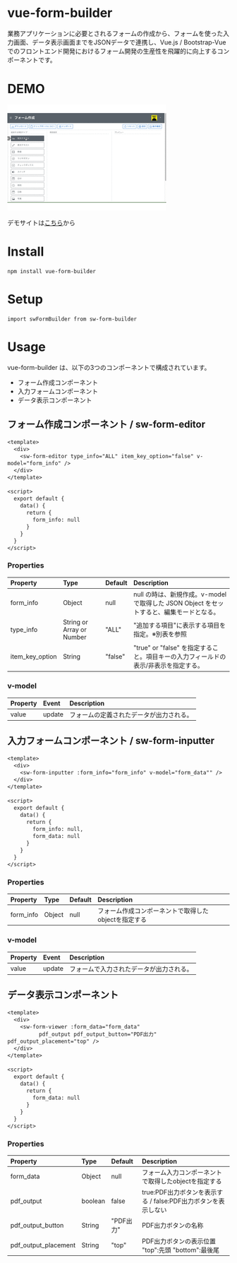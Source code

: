 # vue-form-builder

業務アプリケーションに必要とされるフォームの作成から、フォームを使った入力画面、データ表示画面までをJSONデータで連携し、Vue.js / Bootstrap-Vue でのフロントエンド開発におけるフォーム開発の生産性を飛躍的に向上するコンポーネントです。

# DEMO

![vue-form-builder](./vue-form-builder-demo.gif)

デモサイトは<a href="#nogo">こちら</a>から

# Install

```
npm install vue-form-builder
```

# Setup

```
import swFormBuilder from sw-form-builder
```

# Usage

vue-form-builder は、以下の3つのコンポーネントで構成されています。

* フォーム作成コンポーネント
* 入力フォームコンポーネント
* データ表示コンポーネント

## フォーム作成コンポーネント / sw-form-editor

```
<template>
  <div>
    <sw-form-editor type_info="ALL" item_key_option="false" v-model="form_info" />
  </div>
</template>

<script>
  export default {
    data() {
      return {
        form_info: null
      }
    }
  }
</script>
```

### Properties

|Property|Type|Default|Description|
|:--|:--|:--|:--|
|form_info|Object|null|null の時は、新規作成。v-model で取得した JSON Object をセットすると、編集モードとなる。|
|type_info|String or Array or Number|"ALL"|"追加する項目"に表示する項目を指定。※別表を参照|
|item_key_option|String|"false"|"true" or "false" を指定すること。項目キーの入力フィールドの表示/非表示を指定する。|

### v-model

|Property|Event|Description|
|:--|:--|:--|
|value|update|フォームの定義されたデータが出力される。|

## 入力フォームコンポーネント / sw-form-inputter

```
<template>
  <div>
    <sw-form-inputter :form_info="form_info" v-model="form_data"" />
  </div>
</template>

<script>
  export default {
    data() {
      return {
        form_info: null,
        form_data: null
      }
    }
  }
</script>
```

### Properties

|Property|Type|Default|Description|
|:--|:--|:--|:--|
|form_info|Object|null|フォーム作成コンポーネントで取得したobjectを指定する|

### v-model

|Property|Event|Description|
|:--|:--|:--|
|value|update|フォームで入力されたデータが出力される。|

## データ表示コンポーネント

```
<template>
  <div>
    <sw-form-viewer :form_data="form_data" 
          pdf_output pdf_output_button="PDF出力" pdf_output_placement="top" />
  </div>
</template>

<script>
  export default {
    data() {
      return {
        form_data: null
      }
    }
  }
</script>
```

### Properties

|Property|Type|Default|Description|
|:--|:--|:--|:--|
|form_data|Object|null|フォーム入力コンポーネントで取得したobjectを指定する|
|pdf_output|boolean|false|true:PDF出力ボタンを表示する / false:PDF出力ボタンを表示しない|
|pdf_output_button|String|"PDF出力"|PDF出力ボタンの名称|
|pdf_output_placement|String|"top"|PDF出力ボタンの表示位置 "top":先頭 "bottom":最後尾|

